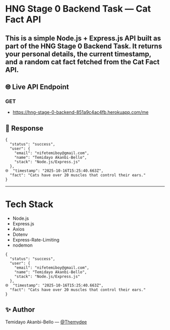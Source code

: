 # HNG Stage 0 Backend Task — Cat Fact API

This is a simple Node.js + Express.js API built as part of the HNG Stage 0 Backend Task.
It returns your personal details, the current timestamp, and a random cat fact fetched from the Cat Fact API.
---

## 🌐 Live API Endpoint

### GET
- https://hng-stage-0-backend-851a9c4ac4fb.herokuapp.com/me



## 🚀 Response



```
{
  "status": "success",
  "user": {
    "email": "nifetemiboy@gmail.com",
    "name": "Temidayo Akanbi-Bello",
    "stack": "Node.js/Express.js"
  },
🌐  "timestamp": "2025-10-16T15:25:40.663Z",
  "fact": "Cats have over 20 muscles that control their ears."
}

```

---

# Tech Stack    
- Node.js
- Express.js
- Axios
- Dotenv
- Express-Rate-Limiting
- nodemon




```
{
  "status": "success",
  "user": {
    "email": "nifetemiboy@gmail.com",
    "name": "Temidayo Akanbi-Bello",
    "stack": "Node.js/Express.js"
  },
🌐  "timestamp": "2025-10-16T15:25:40.663Z",
  "fact": "Cats have over 20 muscles that control their ears."
}

```





## ✨ Author
Temidayo Akanbi-Bello — [@Themydee](https://themydee.vercel.com/Themydee)